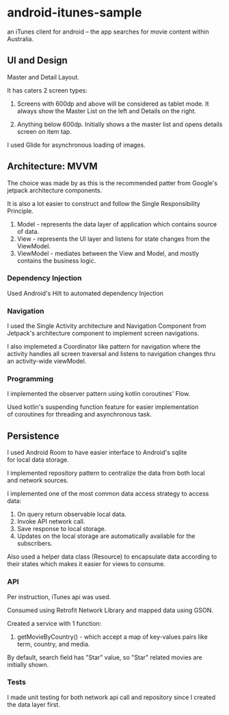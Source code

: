# android-itunes-sample
an iTunes client for android – the app searches for movie content within Australia.

## UI and Design

Master and Detail Layout.

It has caters 2 screen types:
1. Screens with 600dp and above will be considered as tablet mode.
It always show the Master List on the left and Details on the right.

2. Anything below 600dp. Initially shows a the master list and
opens details screen on item tap.

I used Glide for asynchronous loading of images.

## Architecture: MVVM

The choice was made by as this is the recommended patter from Google's jetpack architecture components.

It is also a lot easier to construct and follow the Single Responsibility Principle.

1. Model - represents the data layer of application which contains source of data.
2. View - represents the UI layer and listens for state changes from the ViewModel.
3. ViewModel - mediates between the View and Model, and mostly contains the business logic.

### Dependency Injection

Used Android's Hilt to automated dependency Injection

### Navigation

I used the Single Activity architecture and Navigation Component
from Jetpack's architecture component to implement screen navigations.

I also implemeted a Coordinator like pattern for navigation where the activity handles all screen traversal
and listens to navigation changes thru an activity-wide viewModel.

### Programming

I implemented the observer pattern using kotlin coroutines' Flow.

Used kotlin's suspending function feature for easier implementation  
of coroutines for threading and asynchronous task.

## Persistence

I used Android Room to have easier interface to Android's sqlite  
for local data storage.

I implemented repository pattern to centralize the data from both local  
and network sources.

I implemented one of the most common data access strategy to access data:

1. On query return observable local data.
2. Invoke API network call.
3. Save response to local storage.
4. Updates on the local storage are automatically available for the subscribers.

Also used a helper data class (Resource) to encapsulate data according to their states
which makes it easier for views to consume.

### API

Per instruction, iTunes api was used.

Consumed using Retrofit Network Library and mapped data using GSON.

Created a service with 1 function:

1. getMovieByCountry() - which accept a map of key-values pairs like term, country, and media.

By default, search field has "Star" value, so "Star" related movies are initially shown.

### Tests
I made unit testing for both network api call and repository since I
created the data layer first.
